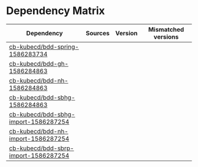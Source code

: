 # Dependency Matrix

Dependency | Sources | Version | Mismatched versions
---------- | ------- | ------- | -------------------
[cb-kubecd/bdd-spring-1586283734](https://github.com/cb-kubecd/bdd-spring-1586283734.git) |  | []() | 
[cb-kubecd/bdd-gh-1586284863](https://github.com/cb-kubecd/bdd-gh-1586284863.git) |  | []() | 
[cb-kubecd/bdd-nh-1586284863](https://github.com/cb-kubecd/bdd-nh-1586284863.git) |  | []() | 
[cb-kubecd/bdd-sbhg-1586284863](https://github.com/cb-kubecd/bdd-sbhg-1586284863.git) |  | []() | 
[cb-kubecd/bdd-sbhg-import-1586287254](https://github.com/cb-kubecd/bdd-sbhg-import-1586287254.git) |  | []() | 
[cb-kubecd/bdd-nh-import-1586287254](https://github.com/cb-kubecd/bdd-nh-import-1586287254.git) |  | []() | 
[cb-kubecd/bdd-sbrp-import-1586287254](https://github.com/cb-kubecd/bdd-sbrp-import-1586287254.git) |  | []() | 
